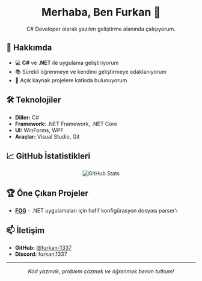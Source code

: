 <div align="center">

# Merhaba, Ben Furkan 👋

C# Developer olarak yazılım geliştirme alanında çalışıyorum.

</div>

## 🚀 Hakkımda

- 💻 **C#** ve **.NET** ile uygulama geliştiriyorum
- 📚 Sürekli öğrenmeye ve kendimi geliştirmeye odaklanıyorum
- 🌟 Açık kaynak projelere katkıda bulunuyorum

## 🛠️ Teknolojiler

- **Diller:** C#
- **Framework:** .NET Framework, .NET Core
- **UI:** WinForms, WPF
- **Araçlar:** Visual Studio, Git

## 📈 GitHub İstatistikleri

<div align="center">
  <img src="https://github-readme-stats.vercel.app/api?username=furkan-1337&show_icons=true&theme=dark&hide_border=true" alt="GitHub Stats"/>
</div>

## 🏆 Öne Çıkan Projeler

- **[FOG](https://github.com/furkan-1337/fog)** - .NET uygulamaları için hafif konfigürasyon dosyası parser'ı

## 📫 İletişim

- **GitHub:** [@furkan-1337](https://github.com/furkan-1337)
- **Discord:** furkan.1337
---

<div align="center">
  <i>Kod yazmak, problem çözmek ve öğrenmek benim tutkum!</i>
</div>
